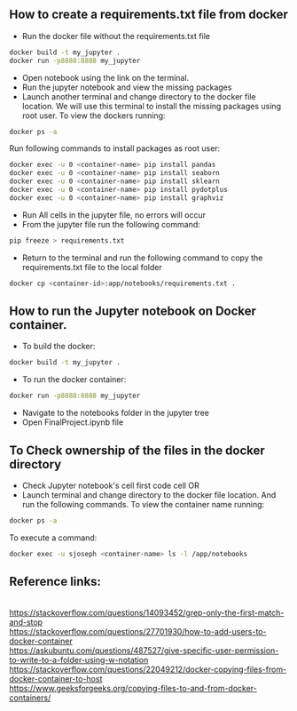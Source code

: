## How to create a requirements.txt file from docker
- Run the docker file without the requirements.txt file 
```sh
docker build -t my_jupyter .
docker run -p8888:8888 my_jupyter
```
- Open notebook using the link on the terminal.
- Run the jupyter notebook and view the missing packages
- Launch another terminal and change directory to the docker file location. We will use this terminal to install the missing packages using root user.
To view the dockers running:
```sh
docker ps -a
```
Run following commands to install packages as root user:
```sh
docker exec -u 0 <container-name> pip install pandas
docker exec -u 0 <container-name> pip install seaborn
docker exec -u 0 <container-name> pip install sklearn
docker exec -u 0 <container-name> pip install pydotplus
docker exec -u 0 <container-name> pip install graphviz
```
- Run All cells in the jupyter file, no errors will occur
- From the jupyter file run the following command:
```sh
pip freeze > requirements.txt
```
- Return to the terminal and run the following command to copy the requirements.txt file to the local folder
```sh
docker cp <container-id>:app/notebooks/requirements.txt .
```

## How to run the Jupyter notebook on Docker container.
- To build the docker:
```sh
docker build -t my_jupyter .
```
- To run the docker container:
```sh
docker run -p8888:8888 my_jupyter
```
- Navigate to the notebooks folder in the jupyter tree 
- Open FinalProject.ipynb file

## To Check ownership of the files in the docker directory
- Check Jupyter notebook's cell first code cell
OR
- Launch terminal and change directory to the docker file location. And run the following commands.
To view the container name running:
```sh
docker ps -a
```
To execute a command:
```sh
docker exec -u sjoseph <container-name> ls -l /app/notebooks
```

## Reference links: 
<br>https://stackoverflow.com/questions/14093452/grep-only-the-first-match-and-stop 
<br>https://stackoverflow.com/questions/27701930/how-to-add-users-to-docker-container 
<br>https://askubuntu.com/questions/487527/give-specific-user-permission-to-write-to-a-folder-using-w-notation 
<br>https://stackoverflow.com/questions/22049212/docker-copying-files-from-docker-container-to-host 
<br>https://www.geeksforgeeks.org/copying-files-to-and-from-docker-containers/
